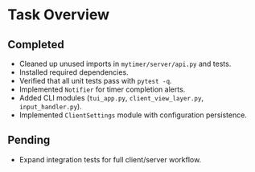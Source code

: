 # Task Overview

## Completed
- Cleaned up unused imports in `mytimer/server/api.py` and tests.
- Installed required dependencies.
- Verified that all unit tests pass with `pytest -q`.
- Implemented `Notifier` for timer completion alerts.
- Added CLI modules (`tui_app.py`, `client_view_layer.py`, `input_handler.py`).
- Implemented `ClientSettings` module with configuration persistence.

## Pending
- Expand integration tests for full client/server workflow.
